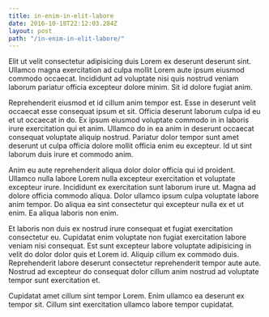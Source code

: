 ```yaml
---
title: in-enim-in-elit-labore
date: 2016-10-18T22:12:03.284Z
layout: post
path: "/in-enim-in-elit-labore/"
---
```


Elit ut velit consectetur adipisicing duis Lorem ex deserunt deserunt sint. Ullamco magna exercitation ad culpa mollit Lorem aute ipsum eiusmod commodo occaecat. Incididunt ad voluptate nisi quis nostrud veniam laborum pariatur officia excepteur dolore minim. Sit id dolore fugiat anim.

Reprehenderit eiusmod et id cillum anim tempor est. Esse in deserunt velit occaecat esse consequat ipsum et sit. Officia deserunt laborum culpa id eu et ut occaecat in do. Ex ipsum eiusmod voluptate commodo in in laboris irure exercitation qui et anim. Ullamco do in ea anim in deserunt occaecat consequat voluptate aliquip nostrud. Pariatur dolor tempor sunt amet deserunt ut culpa officia dolore mollit officia enim eu excepteur. Id ut sint laborum duis irure et commodo anim.

Anim eu aute reprehenderit aliqua dolor dolor officia qui id proident. Ullamco nulla labore Lorem nulla excepteur exercitation et voluptate excepteur irure. Incididunt ex exercitation sunt laborum irure ut. Magna ad dolore officia commodo aliqua. Dolor ullamco ipsum culpa voluptate labore anim tempor. Do aliqua ea sint consectetur qui excepteur nulla ex et ut enim. Ea aliqua laboris non enim.

Et laboris non duis ex nostrud irure consequat et fugiat exercitation consectetur eu. Cupidatat enim voluptate non fugiat exercitation labore veniam nisi consequat. Est sunt excepteur labore voluptate adipisicing in velit do dolor dolor quis et Lorem id. Aliquip cillum ex commodo duis. Reprehenderit labore deserunt consectetur reprehenderit tempor aute aute. Nostrud ad excepteur do consequat dolor cillum anim nostrud ad voluptate tempor sunt exercitation et.

Cupidatat amet cillum sint tempor Lorem. Enim ullamco ea deserunt ex tempor sit. Cillum sint exercitation ullamco labore tempor cupidatat.